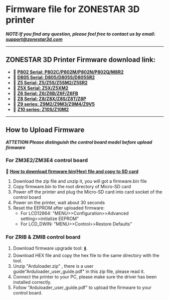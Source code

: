 # Firmware file for ZONESTAR 3D printer
***NOTE:If you find any question, please feel free to contact us by email: [support@zonestar3d.com](support@zonestar3d.com)***

---------
## ZONESTAR 3D Printer Firmware download link:
- :file_folder: [**P802 Serial: P802C/P802M/P802N/P802Q/M8R2**](./P802/)
- :file_folder: [**D805 Serial: D805/D805S/D805SR2**](./D805S/)
- :file_folder: [**Z5 Serial: Z5/Z5S/Z5SM2/Z5SR2**](./Z5/)
- :file_folder: [**Z5X Serial: Z5X/Z5XM2**](./Z5X/)
- :file_folder: [**Z6 Serial: Z6/Z6B/Z6F/Z6FB**](./Z6/)
- :file_folder: [**Z8 Serial: Z8/Z8X/Z8S/Z8T/Z8P**](./Z8/)
- :file_folder: [**Z9 series: Z9M2/Z9M3/Z9M4/Z9V5**](./Z9/)
- :file_folder: [**Z10 series: Z10S/Z10M2**](./Z10/)

---------
## How to Upload Firmware
***ATTETION:Please distinguish the control board model before upload firmware***

### For ZM3E2/ZM3E4 control board 
:movie_camera: [**How to download firmware bin(Hex) file and copy to SD card**](./Firmware_Download.gif)
1. Download the zip file and unzip it, you will got a firmware.bin file
2. Copy firmware.bin to the root directory of Micro-SD card
3. Power off the printer and plug the Micro-SD card into card socket of the control board
4. Power on the printer, wait about 30 seconds
5. Reset the EEPROM after uploaded firmware:
	- For LCD12864: "MENU>>Configuration>>Advanced setting>>initialize  EEPROM"
	- For LCD_DWIN: "MENU>>Control>>Restore Defaults"    

### For ZRIB & ZMIB control board  
1. Download firmware upgrade tool: [:arrow_down:](./Firmware_Upload_tool_for_ZRIB_ZMIB/Arduloader.zip).
2. Download HEX file and copy the hex file to the same directory with the tool.   
3. Unzip "Arduloader.zip" , there is a user guide"Arduloader_user_guide.pdf" in this zip file, please read it. 
4. Connect the printer to your PC, please make sure the driver has been installed correctly. 
5. Follow "Arduloader_user_guide.pdf" to upload the firmware to your control board.
